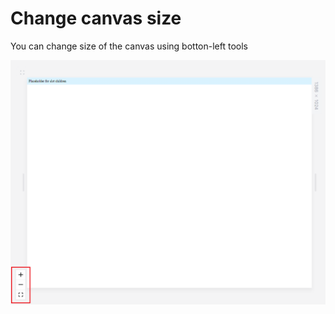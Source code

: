 # Change canvas size

You can change size of the canvas using botton-left tools

![](<../../.gitbook/assets/image (8) (1).png>)
